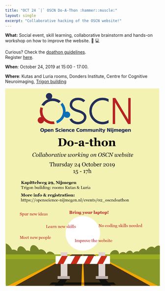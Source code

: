 ```yaml
---
title: "OCT 24 `|` OSCN Do-A-Thon :hammer::muscle:"
layout: single
excerpt: "Collaborative hacking of the OSCN website!"
---
```


**What:** Social event, skill learning, collaborative brainstorm and hands-on
workshop on how to improve the website. :wrench: :computer:

Curious? Check the [doathon guidelines](https://radboud-university.github.io/osc-nijmegen/_pages/doathon_guidelines/).  
Register [here](https://forms.gle/vpcCTfyC1zPGTVRFA).  

**When**: October 24, 2019 at 15:00 - 17:00.

**Where**: Kutas and Luria rooms, Donders Institute, Centre for Cognitive Neuroimaging, [Trigon building](https://www.google.com/maps/place/Donders+Centre+for+Cognitive+Neuroimaging/@51.826227,5.8610927,17z/data=!3m1!4b1!4m5!3m4!1s0x47c708f0ef1fb461:0x7b612535b3a8c312!8m2!3d51.826227!4d5.8632814)

![flyer](../../assets//images//oscn_doathon_flyer.png)
